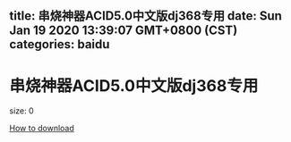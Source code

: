 
title: 串烧神器ACID5.0中文版dj368专用
date: Sun Jan 19 2020 13:39:07 GMT+0800 (CST)    
categories: baidu
---

# 串烧神器ACID5.0中文版dj368专用
size: 0
 
 

[How to download](https://bpcam.bemobtrk.com/go/2ceec3aa-1ca2-46d6-b9ff-aaa5c184517c?jno=3782)